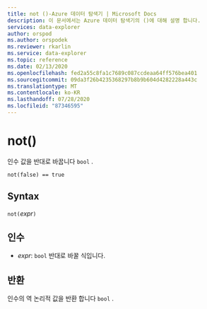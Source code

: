 ```yaml
---
title: not ()-Azure 데이터 탐색기 | Microsoft Docs
description: 이 문서에서는 Azure 데이터 탐색기의 ()에 대해 설명 합니다.
services: data-explorer
author: orspod
ms.author: orspodek
ms.reviewer: rkarlin
ms.service: data-explorer
ms.topic: reference
ms.date: 02/13/2020
ms.openlocfilehash: fed2a55c8fa1c7689c087ccdeaa64ff576bea401
ms.sourcegitcommit: 09da3f26b4235368297b8b9b604d4282228a443c
ms.translationtype: MT
ms.contentlocale: ko-KR
ms.lasthandoff: 07/28/2020
ms.locfileid: "87346595"
---
```

# <a name="not"></a>not()

인수 값을 반대로 바꿉니다 `bool` .

```kusto
not(false) == true
```

## <a name="syntax"></a>Syntax

`not(`*expr*`)`

## <a name="arguments"></a>인수

* *expr*: `bool` 반대로 바꿀 식입니다.

## <a name="returns"></a>반환

인수의 역 논리적 값을 반환 합니다 `bool` .